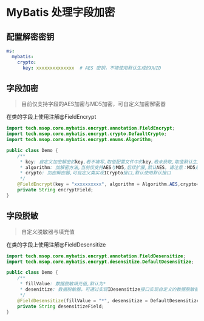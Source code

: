 # MyBatis 处理字段加密

## 配置解密密钥
```yaml
ms:
  mybatis:
    crypto:
      key: xxxxxxxxxxxxxx  # AES 密钥，不填使用默认生成的UUID
```

## 字段加密

> 目前仅支持字段的AES加密与MD5加密，可自定义加密解密器

在类的字段上使用注解@FieldEncrypt

```java
import tech.msop.core.mybatis.encrypt.annotation.FieldEncrypt;
import tech.msop.core.mybatis.encrypt.crypto.DefaultCrypto;
import tech.msop.core.mybatis.encrypt.enums.Algorithm;

public class Demo {
    /**
     * key: 自定义加密解密的key,若不填写,取值配置文件中的key,若未获取,取值默认生成的UUID
     * algorithm: 加解密方法,当前仅支持AES与MD5,后续扩展,默认AES。请注意：MD5是不可逆转的，不支持解密
     * crypto: 加密解密器,可自定义类实现ICrypto接口,默认使用默认接口
     */
    @FieldEncrypt(key = "xxxxxxxxxx", algorithm = Algorithm.AES,crypto=DefaultCrypto.class)
    private String encryptField;
}

```

## 字段脱敏

> 自定义脱敏器与填充值

在类的字段上使用注解@FieldDesensitize

```java
import tech.msop.core.mybatis.encrypt.annotation.FieldDesensitize;
import tech.msop.core.mybatis.encrypt.desensitize.DefaultDesensitize;

public class Demo {
    /**
     * fillValue: 数据脱敏填充值,默认为*
     * desenitize: 数据脱敏器，可通过实现IDesensitize接口实现自定义的数据脱敏器,默认为默认实现的脱敏器
     */
    @FieldDesensitize(fillValue = "*", desensitize = DefaultDesensitize.class)
    private String desensitizeField;
}
```
